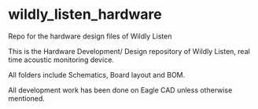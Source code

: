 # wildly_listen_hardware
 Repo for the hardware design files of Wildly Listen

This is the Hardware Development/ Design repository of Wildly Listen, real time acoustic monitoring device.

All folders include Schematics, Board layout and BOM.

All development work has been done on Eagle CAD unless otherwise mentioned.

